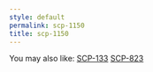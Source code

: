 ```yaml
---
style: default
permalink: scp-1150
title: scp-1150
---
```

You may also like:
[SCP-133](http://scp-wiki.net/scp-133)
[SCP-823](http://scp-wiki.net/scp-823)